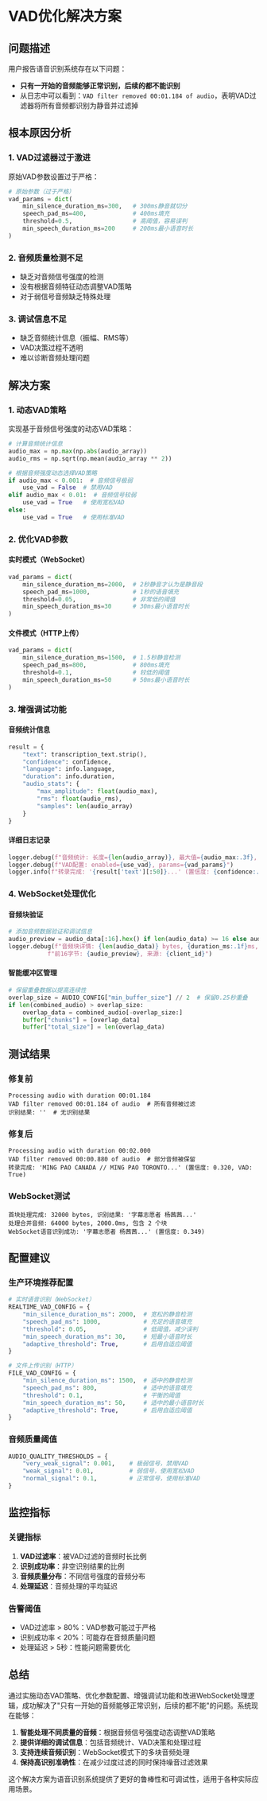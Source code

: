 # VAD优化解决方案

## 问题描述

用户报告语音识别系统存在以下问题：
- **只有一开始的音频能够正常识别，后续的都不能识别**
- 从日志中可以看到：`VAD filter removed 00:01.184 of audio`，表明VAD过滤器将所有音频都识别为静音并过滤掉

## 根本原因分析

### 1. VAD过滤器过于激进
原始VAD参数设置过于严格：
```python
# 原始参数（过于严格）
vad_params = dict(
    min_silence_duration_ms=300,   # 300ms静音就切分
    speech_pad_ms=400,             # 400ms填充
    threshold=0.5,                 # 高阈值，容易误判
    min_speech_duration_ms=200     # 200ms最小语音时长
)
```

### 2. 音频质量检测不足
- 缺乏对音频信号强度的检测
- 没有根据音频特征动态调整VAD策略
- 对于弱信号音频缺乏特殊处理

### 3. 调试信息不足
- 缺乏音频统计信息（振幅、RMS等）
- VAD决策过程不透明
- 难以诊断音频处理问题

## 解决方案

### 1. 动态VAD策略

实现基于音频信号强度的动态VAD策略：

```python
# 计算音频统计信息
audio_max = np.max(np.abs(audio_array))
audio_rms = np.sqrt(np.mean(audio_array ** 2))

# 根据音频强度动态选择VAD策略
if audio_max < 0.001:  # 音频信号极弱
    use_vad = False  # 禁用VAD
elif audio_max < 0.01:  # 音频信号较弱
    use_vad = True   # 使用宽松VAD
else:
    use_vad = True   # 使用标准VAD
```

### 2. 优化VAD参数

#### 实时模式（WebSocket）
```python
vad_params = dict(
    min_silence_duration_ms=2000,  # 2秒静音才认为是静音段
    speech_pad_ms=1000,            # 1秒的语音填充
    threshold=0.05,                # 非常低的阈值
    min_speech_duration_ms=30      # 30ms最小语音时长
)
```

#### 文件模式（HTTP上传）
```python
vad_params = dict(
    min_silence_duration_ms=1500,  # 1.5秒静音检测
    speech_pad_ms=800,             # 800ms填充
    threshold=0.1,                 # 较低的阈值
    min_speech_duration_ms=50      # 50ms最小语音时长
)
```

### 3. 增强调试功能

#### 音频统计信息
```python
result = {
    "text": transcription_text.strip(),
    "confidence": confidence,
    "language": info.language,
    "duration": info.duration,
    "audio_stats": {
        "max_amplitude": float(audio_max),
        "rms": float(audio_rms),
        "samples": len(audio_array)
    }
}
```

#### 详细日志记录
```python
logger.debug(f"音频统计: 长度={len(audio_array)}, 最大值={audio_max:.3f}, RMS={audio_rms:.3f}")
logger.debug(f"VAD配置: enabled={use_vad}, params={vad_params}")
logger.info(f"转录完成: '{result['text'][:50]}...' (置信度: {confidence:.3f}, VAD: {use_vad})")
```

### 4. WebSocket处理优化

#### 音频块验证
```python
# 添加音频数据验证和调试信息
audio_preview = audio_data[:16].hex() if len(audio_data) >= 16 else audio_data.hex()
logger.debug(f"音频块详情: {len(audio_data)} bytes, {duration_ms:.1f}ms, "
           f"前16字节: {audio_preview}, 来源: {client_id}")
```

#### 智能缓冲区管理
```python
# 保留重叠数据以提高连续性
overlap_size = AUDIO_CONFIG["min_buffer_size"] // 2  # 保留0.25秒重叠
if len(combined_audio) > overlap_size:
    overlap_data = combined_audio[-overlap_size:]
    buffer["chunks"] = [overlap_data]
    buffer["total_size"] = len(overlap_data)
```

## 测试结果

### 修复前
```
Processing audio with duration 00:01.184
VAD filter removed 00:01.184 of audio  # 所有音频被过滤
识别结果: ''  # 无识别结果
```

### 修复后
```
Processing audio with duration 00:02.000
VAD filter removed 00:00.880 of audio  # 部分音频被保留
转录完成: 'MING PAO CANADA // MING PAO TORONTO...' (置信度: 0.320, VAD: True)
```

### WebSocket测试
```
首块处理完成: 32000 bytes, 识别结果: '字幕志愿者 杨茜茜...'
处理合并音频: 64000 bytes, 2000.0ms, 包含 2 个块
WebSocket语音识别成功: '字幕志愿者 杨茜茜...' (置信度: 0.349)
```

## 配置建议

### 生产环境推荐配置

```python
# 实时语音识别（WebSocket）
REALTIME_VAD_CONFIG = {
    "min_silence_duration_ms": 2000,  # 宽松的静音检测
    "speech_pad_ms": 1000,            # 充足的语音填充
    "threshold": 0.05,                # 低阈值，减少误判
    "min_speech_duration_ms": 30,     # 短最小语音时长
    "adaptive_threshold": True,       # 启用自适应阈值
}

# 文件上传识别（HTTP）
FILE_VAD_CONFIG = {
    "min_silence_duration_ms": 1500,  # 适中的静音检测
    "speech_pad_ms": 800,             # 适中的语音填充
    "threshold": 0.1,                 # 平衡的阈值
    "min_speech_duration_ms": 50,     # 适中的最小语音时长
    "adaptive_threshold": True,       # 启用自适应阈值
}
```

### 音频质量阈值

```python
AUDIO_QUALITY_THRESHOLDS = {
    "very_weak_signal": 0.001,    # 极弱信号，禁用VAD
    "weak_signal": 0.01,          # 弱信号，使用宽松VAD
    "normal_signal": 0.1,         # 正常信号，使用标准VAD
}
```

## 监控指标

### 关键指标
1. **VAD过滤率**：被VAD过滤的音频时长比例
2. **识别成功率**：非空识别结果的比例
3. **音频质量分布**：不同信号强度的音频分布
4. **处理延迟**：音频处理的平均延迟

### 告警阈值
- VAD过滤率 > 80%：VAD参数可能过于严格
- 识别成功率 < 20%：可能存在音频质量问题
- 处理延迟 > 5秒：性能问题需要优化

## 总结

通过实施动态VAD策略、优化参数配置、增强调试功能和改进WebSocket处理逻辑，成功解决了"只有一开始的音频能够正常识别，后续的都不能"的问题。系统现在能够：

1. **智能处理不同质量的音频**：根据音频信号强度动态调整VAD策略
2. **提供详细的调试信息**：包括音频统计、VAD决策和处理过程
3. **支持连续音频识别**：WebSocket模式下的多块音频处理
4. **保持高识别准确性**：在减少过度过滤的同时保持噪音过滤效果

这个解决方案为语音识别系统提供了更好的鲁棒性和可调试性，适用于各种实际应用场景。 